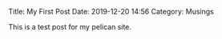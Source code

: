 Title: My First Post
Date: 2019-12-20 14:56
Category: Musings

This is a test post for my pelican site.
